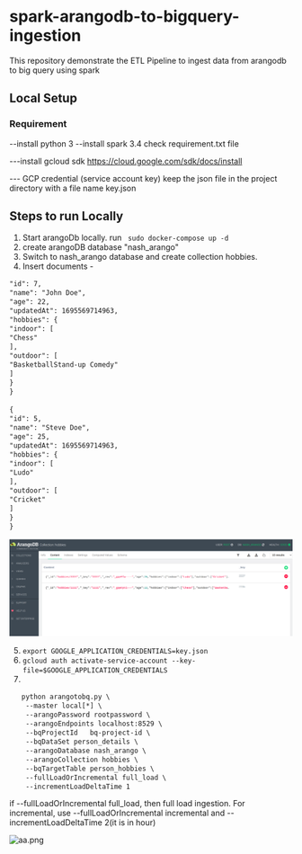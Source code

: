 # spark-arangodb-to-bigquery-ingestion
This repository demonstrate the ETL Pipeline to ingest data from arangodb to big query using spark

## Local Setup

### Requirement
--install python 3
--install spark 3.4
check requirement.txt file

---install gcloud sdk
https://cloud.google.com/sdk/docs/install

--- GCP credential (service account key)
keep the json file in the project directory with a file name key.json

## Steps to run Locally

1. Start arangoDb locally.  run ``` sudo docker-compose up -d``` 
2. create arangoDB database "nash_arango"
3. Switch to nash_arango database and create collection hobbies.
4. Insert documents -
```{
"id": 7,
"name": "John Doe",
"age": 22,
"updatedAt": 1695569714963,
"hobbies": {
"indoor": [
"Chess"
],
"outdoor": [
"BasketballStand-up Comedy"
]
}
}

{
"id": 5,
"name": "Steve Doe",
"age": 25,
"updatedAt": 1695569714963,
"hobbies": {
"indoor": [
"Ludo"
],
"outdoor": [
"Cricket"
]
}
}
```
![img.png](img.png)

5. ```export GOOGLE_APPLICATION_CREDENTIALS=key.json```
6. ```gcloud auth activate-service-account --key-file=$GOOGLE_APPLICATION_CREDENTIALS```
7.  
```
   python arangotobq.py \
    --master local[*] \
    --arangoPassword rootpassword \
    --arangoEndpoints localhost:8529 \
    --bqProjectId 	bq-project-id \
    --bqDataSet person_details \
    --arangoDatabase nash_arango \
    --arangoCollection hobbies \
    --bqTargetTable person_hobbies \
    --fullLoadOrIncremental full_load \
    --incrementLoadDeltaTime 1
  ```

if --fullLoadOrIncremental full_load, then full load ingestion. For incremental, use
--fullLoadOrIncremental incremental and --incrementLoadDeltaTime 2(it is in hour)

![aa.png](..%2FDownloads%2Faa.png)
